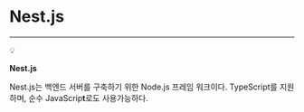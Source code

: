 # Nest.js

---

<aside>
💡

**Nest.js**

Nest.js는 백엔드 서버를 구축하기 위한 Node.js 프레임 워크이다.
TypeScript를 지원하며, 순수 JavaScrip**t**로도 사용가능하다.

</aside>